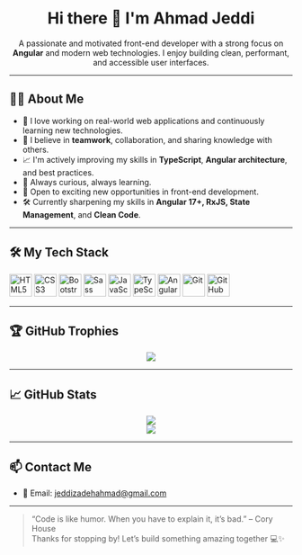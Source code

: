 <h1 align="center">Hi there 👋 I'm Ahmad Jeddi</h1>

<p align="center">
  A passionate and motivated front-end developer with a strong focus on <strong>Angular</strong> and modern web technologies. I enjoy building clean, performant, and accessible user interfaces.  
</p>

---

## 👨‍💻 About Me

- 🚀 I love working on real-world web applications and continuously learning new technologies.  
- 🤝 I believe in **teamwork**, collaboration, and sharing knowledge with others.  
- 📈 I'm actively improving my skills in **TypeScript**, **Angular architecture**, and best practices.  
- 🧠 Always curious, always learning.  
- 💼 Open to exciting new opportunities in front-end development.  
- 🛠️ Currently sharpening my skills in **Angular 17+, RxJS, State Management**, and **Clean Code**.

---

## 🛠️ My Tech Stack

<p align="left">
  <img src="https://cdn.jsdelivr.net/gh/devicons/devicon/icons/html5/html5-original.svg" width="40" title="HTML5"/>
  <img src="https://cdn.jsdelivr.net/gh/devicons/devicon/icons/css3/css3-original.svg" width="40" title="CSS3"/>
  <img src="https://cdn.jsdelivr.net/gh/devicons/devicon/icons/bootstrap/bootstrap-original.svg" width="40" title="Bootstrap"/>
  <img src="https://cdn.jsdelivr.net/gh/devicons/devicon/icons/sass/sass-original.svg" width="40" title="Sass"/>
  <img src="https://cdn.jsdelivr.net/gh/devicons/devicon/icons/javascript/javascript-original.svg" width="40" title="JavaScript"/>
  <img src="https://cdn.jsdelivr.net/gh/devicons/devicon/icons/typescript/typescript-original.svg" width="40" title="TypeScript"/>
  <img src="https://cdn.jsdelivr.net/gh/devicons/devicon/icons/angularjs/angularjs-original.svg" width="40" title="Angular"/>
  <img src="https://cdn.jsdelivr.net/gh/devicons/devicon/icons/git/git-original.svg" width="40" title="Git"/>
  <img src="https://cdn.jsdelivr.net/gh/devicons/devicon/icons/github/github-original.svg" width="40" title="GitHub"/>
</p>

---

## 🏆 GitHub Trophies

<p align="center">
  <img src="https://github-profile-trophy.vercel.app/?username=AhmadJeddi&theme=radical&no-frame=true&no-bg=true&margin-w=4&margin-h=4&columns=2&row=1&rank=JOINED,EXPERIENCE" />
</p>

---

## 📈 GitHub Stats

<p align="center">
  <img src="https://github-readme-stats.vercel.app/api?username=AhmadJeddi&show_icons=true&theme=radical" />
  <br/>
  <img src="https://github-readme-streak-stats.herokuapp.com/?user=AhmadJeddi&theme=radical" />
</p>

---

## 📫 Contact Me

- 📧 Email: jeddizadehahmad@gmail.com

---

> “Code is like humor. When you have to explain it, it’s bad.” – Cory House  
> Thanks for stopping by! Let’s build something amazing together 💻✨
